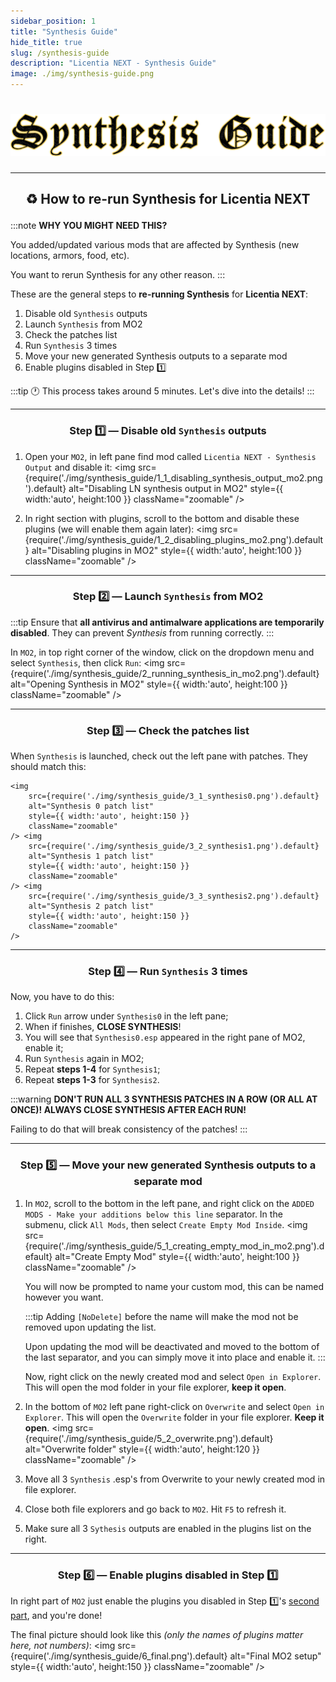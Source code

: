 ```yaml
---
sidebar_position: 1
title: "Synthesis Guide"
hide_title: true
slug: /synthesis-guide
description: "Licentia NEXT - Synthesis Guide"
image: ./img/synthesis-guide.png
---
```


# ![Synthesis Guide](./img/synthesis-guide.png)

---

## <p align="center">:recycle: How to re-run Synthesis for Licentia NEXT</p>

:::note
**WHY YOU MIGHT NEED THIS?**

You added/updated various mods that are affected by Synthesis (new locations, armors, food, etc).

You want to rerun Synthesis for any other reason.
:::

These are the general steps to **re-running Synthesis** for **Licentia NEXT**:
1. Disable old `Synthesis` outputs
2. Launch `Synthesis` from MO2
3. Check the patches list
4. Run `Synthesis` 3 times
5. Move your new generated Synthesis outputs to a separate mod
6. Enable plugins disabled in Step :one:

:::tip
:clock1: This process takes around 5 minutes. Let's dive into the details!
:::

---

### <p align="center">Step :one: &mdash; Disable old `Synthesis` outputs</p>

1. Open your `MO2`, in left pane find mod called `Licentia NEXT - Synthesis Output` and disable it:
    <img 
        src={require('./img/synthesis_guide/1_1_disabling_synthesis_output_mo2.png').default}
        alt="Disabling LN synthesis output in MO2"
        style={{ width:'auto', height:100 }}
        className="zoomable"
    />

2. In right section with plugins, scroll to the bottom and disable these plugins (we will enable them again later):
    <img 
        src={require('./img/synthesis_guide/1_2_disabling_plugins_mo2.png').default}
        alt="Disabling plugins in MO2"
        style={{ width:'auto', height:100 }}
        className="zoomable"
    />

---

### <p align="center">Step :two: &mdash; Launch `Synthesis` from MO2</p>

:::tip
Ensure that **all antivirus and antimalware applications are temporarily disabled**. They can prevent _Synthesis_ from running correctly.
:::

In `MO2`, in top right corner of the window, click on the dropdown menu and select `Synthesis`, then click `Run`:
    <img 
        src={require('./img/synthesis_guide/2_running_synthesis_in_mo2.png').default}
        alt="Opening Synthesis in MO2"
        style={{ width:'auto', height:100 }}
        className="zoomable"
    />

---

### <p align="center">Step :three: &mdash; Check the patches list</p>

When `Synthesis` is launched, check out the left pane with patches. They should match this:

    <img 
        src={require('./img/synthesis_guide/3_1_synthesis0.png').default}
        alt="Synthesis 0 patch list"
        style={{ width:'auto', height:150 }}
        className="zoomable"
    /> <img 
        src={require('./img/synthesis_guide/3_2_synthesis1.png').default}
        alt="Synthesis 1 patch list"
        style={{ width:'auto', height:150 }}
        className="zoomable"
    /> <img 
        src={require('./img/synthesis_guide/3_3_synthesis2.png').default}
        alt="Synthesis 2 patch list"
        style={{ width:'auto', height:150 }}
        className="zoomable"
    />

---

### <p align="center">Step :four: &mdash; Run `Synthesis` 3 times</p>

Now, you have to do this:

1. Click `Run` arrow under `Synthesis0` in the left pane;
2. When if finishes, **CLOSE SYNTHESIS**!
3. You will see that `Synthesis0.esp` appeared in the right pane of MO2, enable it;
4. Run `Synthesis` again in MO2;
5. Repeat **steps 1-4** for `Synthesis1`;
6. Repeat **steps 1-3** for `Synthesis2`.

:::warning
**DON'T RUN ALL 3 SYNTHESIS PATCHES IN A ROW (OR ALL AT ONCE)! ALWAYS CLOSE SYNTHESIS AFTER EACH RUN!**

Failing to do that will break consistency of the patches!
:::

---

### <p align="center">Step :five: &mdash; Move your new generated Synthesis outputs to a separate mod</p>

1. In `MO2`, scroll to the bottom in the left pane, and right click on the `ADDED MODS - Make your additions below this line` separator. In the submenu, click `All Mods`, then select `Create Empty Mod Inside`.
    <img 
        src={require('./img/synthesis_guide/5_1_creating_empty_mod_in_mo2.png').default}
        alt="Create Empty Mod"
        style={{ width:'auto', height:100 }}
        className="zoomable"
    />

    You will now be prompted to name your custom mod, this can be named however you want.

    :::tip
    Adding `[NoDelete]` before the name will make the mod not be removed upon updating the list.

    Upon updating the mod will be deactivated and moved to the bottom of the last separator, and you can simply move it into place and enable it.
    :::

    Now, right click on the newly created mod and select `Open in Explorer`. This will open the mod folder in your file explorer, **keep it open**.

2. In the bottom of `MO2` left pane right-click on `Overwrite` and select `Open in Explorer`. This will open the `Overwrite` folder in your file explorer. **Keep it open**.
    <img 
        src={require('./img/synthesis_guide/5_2_overwrite.png').default}
        alt="Overwrite folder"
        style={{ width:'auto', height:120 }}
        className="zoomable"
    />

3. Move all 3 `Synthesis` .esp's from Overwrite to your newly created mod in file explorer.

4. Close both file explorers and go back to `MO2`. Hit `F5` to refresh it.

5. Make sure all 3 `Sythesis` outputs are enabled in the plugins list on the right.

---

### <p align="center">Step :six: &mdash; Enable plugins disabled in Step :one:</p>

In right part of `MO2` just enable the plugins you disabled in Step :one:'s [second part](#step-one--disable-old-synthesis-outputs), and you're done!

The final picture should look like this *(only the names of plugins matter here, not numbers)*:
    <img 
        src={require('./img/synthesis_guide/6_final.png').default}
        alt="Final MO2 setup"
        style={{ width:'auto', height:150 }}
        className="zoomable"
    />
